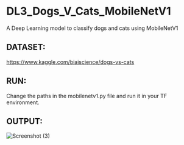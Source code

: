 # DL3_Dogs_V_Cats_MobileNetV1
A Deep Learning model to classify dogs and cats using MobileNetV1

## DATASET:
https://www.kaggle.com/biaiscience/dogs-vs-cats

## RUN:
Change the paths in the mobilenetv1.py file and run it in your TF environment.

## OUTPUT:
![Screenshot (3)](https://user-images.githubusercontent.com/49911931/64613994-1be5bd00-d3f5-11e9-9560-31032cb44458.png)
